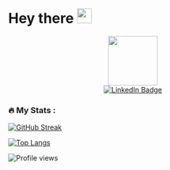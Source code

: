 <!-- ### Hi there 👋 -->

<h1>
  Hey there
  <img src="https://media.giphy.com/media/hvRJCLFzcasrR4ia7z/giphy.gif" width="30px"/>
</h1>

<div id="header" align="center">
  <img src="https://media.giphy.com/media/M9gbBd9nbDrOTu1Mqx/giphy.gif" width="100"/>
</div>

<div id="badges" align="center">
  <a href="https://www.linkedin.com/in/niravnb/">
    <img src="https://img.shields.io/badge/LinkedIn-blue?style=for-the-badge&logo=linkedin&logoColor=white" alt="LinkedIn Badge"/>
  </a>
</div>

<!-- <img src="https://komarev.com/ghpvc/?username=niravnb&style=flat-square&color=blue" alt=""/> -->
<!-- 
<div align="center">
  <img src="https://media.giphy.com/media/dWesBcTLavkZuG35MI/giphy.gif" width="600" height="300"/>
</div> -->

<!-- - :mailbox:Reach me : [![Linkedin Badge](https://img.shields.io/badge/-kakbar-blue?style=flat&logo=Linkedin&logoColor=white)](https://www.linkedin.com/in/niravnb/) -->

### :fire: My Stats :
[![GitHub Streak](http://github-readme-streak-stats.herokuapp.com?user=niravnb&theme=dark&background=000000)](https://git.io/streak-stats)

[![Top Langs](https://github-readme-stats.vercel.app/api/top-langs/?username=niravnb&layout=compact&theme=vision-friendly-dark)](https://github.com/anuraghazra/github-readme-stats)



![Profile views](https://gpvc.arturio.dev/niravnb)
<!--
**niravnb/niravnb** is a ✨ _special_ ✨ repository because its `README.md` (this file) appears on your GitHub profile.

Here are some ideas to get you started:

- 🔭 I’m currently working on ...
- 🌱 I’m currently learning ...
- 👯 I’m looking to collaborate on ...
- 🤔 I’m looking for help with ...
- 💬 Ask me about ...
- 📫 How to reach me: ...
- 😄 Pronouns: ...
- ⚡ Fun fact: ...
-->
